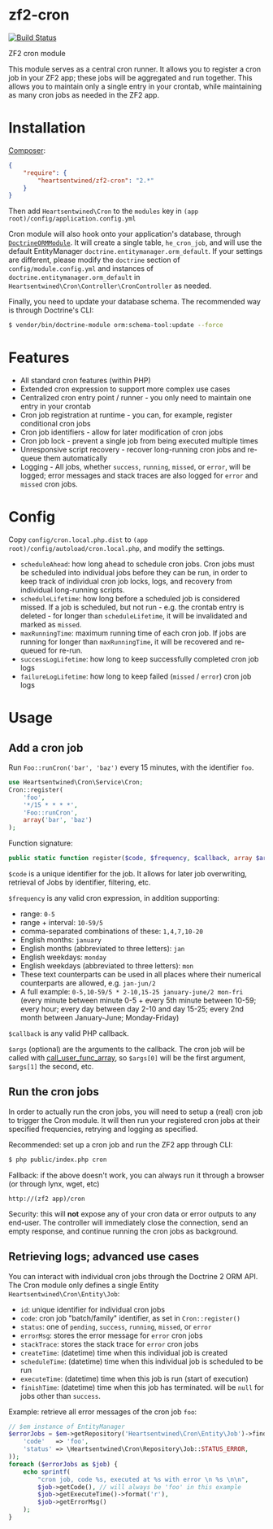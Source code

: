 # zf2-cron

[![Build Status](https://secure.travis-ci.org/heartsentwined/zf2-cron.png)](http://travis-ci.org/heartsentwined/zf2-cron)

ZF2 cron module

This module serves as a central cron runner. It allows you to register a cron job in your ZF2 app; these jobs will be aggregated and run together. This allows you to maintain only a single entry in your crontab, while maintaining as many cron jobs as needed in the ZF2 app.

# Installation

[Composer](http://getcomposer.org/):

```json
{
    "require": {
        "heartsentwined/zf2-cron": "2.*"
    }
}
```

Then add `Heartsentwined\Cron` to the `modules` key in `(app root)/config/application.config.yml`

Cron module will also hook onto your application's database, through [`DoctrineORMModule`](https://github.com/doctrine/DoctrineORMModule). It will create a single table, `he_cron_job`, and will use the default EntityManager `doctrine.entitymanager.orm_default`. If your settings are different, please modify the `doctrine` section of `config/module.config.yml` and instances of `doctrine.entitymanager.orm_default` in `Heartsentwined\Cron\Controller\CronController` as needed.

Finally, you need to update your database schema. The recommended way is through Doctrine's CLI:

```sh
$ vendor/bin/doctrine-module orm:schema-tool:update --force
```

# Features

- All standard cron features (within PHP)
- Extended cron expression to support more complex use cases
- Centralized cron entry point / runner - you only need to maintain one entry in your crontab
- Cron job registration at runtime - you can, for example, register conditional cron jobs
- Cron job identifiers - allow for later modification of cron jobs
- Cron job lock - prevent a single job from being executed multiple times
- Unresponsive script recovery - recover long-running cron jobs and re-queue them automatically
- Logging - All jobs, whether `success`, `running`, `missed`, or `error`, will be logged; error messages and stack traces are also logged for `error` and `missed` cron jobs.

# Config

Copy `config/cron.local.php.dist` to `(app root)/config/autoload/cron.local.php`, and modify the settings.

- `scheduleAhead`: how long ahead to schedule cron jobs. Cron jobs must be scheduled into individual jobs before they can be run, in order to keep track of individual cron job locks, logs, and recovery from individual long-running scripts.
- `scheduleLifetime`: how long before a scheduled job is considered missed. If a job is scheduled, but not run - e.g. the crontab entry is deleted - for longer than `scheduleLifetime`, it will be invalidated and marked as `missed`.
- `maxRunningTime`: maximum running time of each cron job. If jobs are running for longer than `maxRunningTime`, it will be recovered and re-queued for re-run.
- `successLogLifetime`: how long to keep successfully completed cron job logs
- `failureLogLifetime`: how long to keep failed (`missed` / `error`) cron job logs

# Usage

## Add a cron job

Run `Foo::runCron('bar', 'baz')` every 15 minutes, with the identifier `foo`.

```php
use Heartsentwined\Cron\Service\Cron;
Cron::register(
    'foo',
    '*/15 * * * *',
    'Foo::runCron',
    array('bar', 'baz')
);
```

Function signature:
```php
public static function register($code, $frequency, $callback, array $args = array())
```

`$code` is a unique identifier for the job. It allows for later job overwriting, retrieval of Jobs by identifier, filtering, etc.

`$frequency` is any valid cron expression, in addition supporting:
- range: `0-5`
- range + interval: `10-59/5`
- comma-separated combinations of these: `1,4,7,10-20`
- English months: `january`
- English months (abbreviated to three letters): `jan`
- English weekdays: `monday`
- English weekdays (abbreviated to three letters): `mon`
- These text counterparts can be used in all places where their numerical counterparts are allowed, e.g. `jan-jun/2`
- A full example: `0-5,10-59/5 * 2-10,15-25 january-june/2 mon-fri` (every minute between minute 0-5 + every 5th minute between 10-59; every hour; every day between day 2-10 and day 15-25; every 2nd month between January-June; Monday-Friday)

`$callback` is any valid PHP callback.

`$args` (optional) are the arguments to the callback. The cron job will be called with [call_user_func_array](http://php.net/manual/en/function.call-user-func-array.php), so `$args[0]` will be the first argument, `$args[1]` the second, etc.

## Run the cron jobs

In order to actually run the cron jobs, you will need to setup a (real) cron job to trigger the Cron module. It will then run your registered cron jobs at their specified frequencies, retrying and logging as specified.

Recommended: set up a cron job and run the ZF2 app through CLI:

```sh
$ php public/index.php cron
```

Fallback: if the above doesn't work, you can always run it through a browser (or through lynx, wget, etc)

```
http://(zf2 app)/cron
```

Security: this will **not** expose any of your cron data or error outputs to any end-user. The controller will immediately close the connection, send an empty response, and continue running the cron jobs as background.

## Retrieving logs; advanced use cases

You can interact with individual cron jobs through the Doctrine 2 ORM API. The Cron module only defines a single Entity `Heartsentwined\Cron\Entity\Job`:

- `id`: unique identifier for individual cron jobs
- `code`: cron job "batch/family" identifier, as set in `Cron::register()`
- `status`: one of `pending`, `success`, `running`, `missed`, or `error`
- `errorMsg`: stores the error message for `error` cron jobs
- `stackTrace`: stores the stack trace for `error` cron jobs
- `createTime`: (datetime) time when this individual job is created
- `scheduleTime`: (datetime) time when this individual job is scheduled to be run
- `executeTime`: (datetime) time when this job is run (start of execution)
- `finishTime`: (datetime) time when this job has terminated. will be `null` for jobs other than `success`.

Example: retrieve all error messages of the cron job `foo`:

```php
// $em instance of EntityManager
$errorJobs = $em->getRepository('Heartsentwined\Cron\Entity\Job')->findBy(array(
    'code'   => 'foo',
    'status' => \Heartsentwined\Cron\Repository\Job::STATUS_ERROR,
));
foreach ($errorJobs as $job) {
    echo sprintf(
        "cron job, code %s, executed at %s with error \n %s \n\n",
        $job->getCode(), // will always be 'foo' in this example
        $job->getExecuteTime()->format('r'),
        $job->getErrorMsg()
    );
}
```
